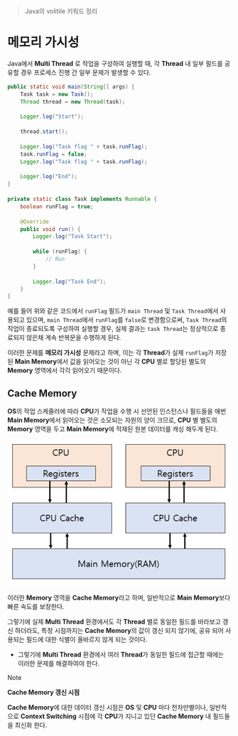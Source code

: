 > Java의 volitile 키워드 정리

# 메모리 가시성
Java에서 **Multi Thread** 로 작업을 구성하여 실행할 때, 각 **Thread** 내 일부 필드를 공유할 경우 프로세스 진행 간 일부 문제가 발생할 수 있다.

```java
public static void main(String[] args) {  
    Task task = new Task();  
    Thread thread = new Thread(task);  
  
    Logger.log("Start");  
  
    thread.start();  
  
    Logger.log("Task flag " + task.runFlag);  
    task.runFlag = false;  
    Logger.log("Task flag " + task.runFlag);  
  
    Logger.log("End");  
}  
  
private static class Task implements Runnable {  
    boolean runFlag = true;  
  
    @Override  
    public void run() {  
        Logger.log("Task Start");  
  
        while (runFlag) {  
            // Run  
        }  
  
        Logger.log("Task End");  
    }  
}
```

예를 들어 위와 같은 코드에서 `runFlag` 필드가 `main Thread` 및 `Task Thread`에서 사용되고 있으며, `main Thread`에서 `runFlag`를 `false`로 변경함으로써, `Task Thread`의 작업이 종료되도록 구성하여 실행할 경우, 실제 결과는 `task Thread`는 정상적으로 종료되지 않은채 계속 반복문을 수행하게 된다.

이러한 문제를 **메모리 가시성** 문제라고 하며, 이는 각 **Thread**가 실제 `runFlag`가 저장된 **Main Memory**에서 값을 읽어오는 것이 아닌 각 **CPU** 별로 할당된 별도의 **Memory**  영역에서 각각 읽어오기 때문이다.

## Cache Memory
**OS**의 작업 스케줄러에 따라 **CPU**가 작업을 수행 시 선언된 인스턴스나 필드들을 매번 **Main Memory**에서 읽어오는 것은 소모되는 자원의 양이 크므로, **CPU** 별 별도의 **Memory** 영역을 두고 **Main Memory**에 적재된 원본 데이터를 캐싱 해두게 된다.

![](images/Pasted%20image%2020250428230056.png)

이러한 **Memory** 영역을 **Cache Memory**라고 하며, 일반적으로 **Main Memory**보다 빠른 속도를 보장한다.

그렇기에 실제 **Multi Thread** 환경에서도 각 **Thread** 별로 동일한 필드를 바라보고 갱신 하더라도, 특정 시점까지는 **Cache Memory**의 값이 갱신 되지 않기에, 공유 되어 사용되는 필드에 대한 식별이 올바르지 않게 되는 것이다.
- 그렇기에 **Multi Thread** 환경에서 여러 **Thread**가 동일한 필드에 접근할 때에는 이러한 문제를 해결하여야 한다.

> [!NOTE]
> **Cache Memory 갱신 시점**
> 
> **Cache Memory**에 대한 데이터 갱신 시점은 **OS** 및 **CPU** 마다 천차만별이나, 일반적으로 **Context Switching** 시점에 각 **CPU**가 지니고 있던 **Cache Memory** 내 필드들을 최신화 한다.